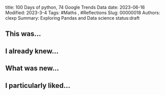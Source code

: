title: 100 Days of python, 74 Google Trends Data
date: 2023-06-16
Modified: 2023-3-4
Tags: #Maths , #Reflections
Slug: 00000018
Authors: clexp
Summary: Exploring Pandas and Data science
status:draft
## This was...

## I already knew...

## What was new...

## I particularly liked... 
